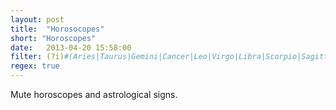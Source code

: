 ```yaml
---
layout: post
title:  "Horosocopes"
short: "Horoscopes"
date:   2013-04-20 15:58:00
filter: (?i)#(Aries|Taurus|Gemini|Cancer|Leo|Virgo|Libra|Scorpio|Sagittarius|Capricorn|Aquarius|Pisces)
regex: true
---
```


Mute horoscopes and astrological signs.
